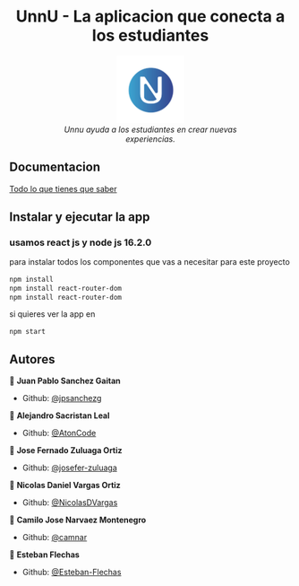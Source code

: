 


<h1 align="center">UnnU - La aplicacion que conecta a los estudiantes</h1>
<p align="center">
   <img src="images/logo.png" alt="unnu-logo" width="120px" height="120px"/>
  <br>
  <i>Unnu ayuda a los estudiantes en crear nuevas
    <br> experiencias.</i>
  <br>
</p>

## Documentacion
[Todo lo que tienes que saber][wiki]


## Instalar y ejecutar la app
### usamos react js  y node js 16.2.0 
 para instalar todos los componentes que vas a necesitar para este proyecto 
```nodejs
npm install 
npm install react-router-dom
npm install react-router-dom
```
si quieres ver la app en
```nodejs
npm start
```


## Autores

👤 **Juan Pablo Sanchez Gaitan**

- Github: [@jpsanchezg](https://github.com/jpsanchezg)

👤 **Alejandro Sacristan Leal**

- Github: [@AtonCode](https://github.com/AtonCode)

👤 **Jose Fernado Zuluaga Ortiz**

- Github: [@josefer-zuluaga](https://github.com/josefer-zuluaga)

👤 **Nicolas Daniel Vargas Ortiz**

- Github: [@NicolasDVargas](https://github.com/NicolasDVargas)

👤 **Camilo Jose Narvaez Montenegro**

- Github: [@camnar](https://github.com/camnar)

👤 **Esteban Flechas**

- Github: [@Esteban-Flechas](https://github.com/Esteban-Flechas)

[wiki]:https://github.com/FundIngSoft2021-30/UnnU/wiki
